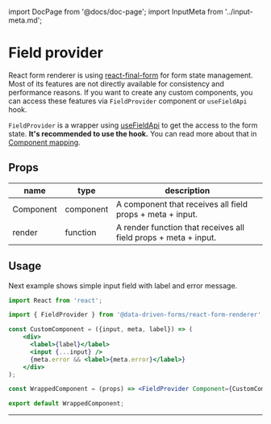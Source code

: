 import DocPage from '@docs/doc-page';
import InputMeta from '../input-meta.md';

<DocPage>

# Field provider

React form renderer is using [react-final-form](https://github.com/final-form/react-final-form) for form state management.
Most of its features are not directly available for consistency and performance reasons. If you want to create any custom
components, you can access these features via `FieldProvider` component or `useFieldApi` hook.

`FieldProvider` is a wrapper using [useFieldApi](/hooks/use-field-api) to get the access to the form state. **It's recommended to use the hook.** You can read more about that in [Component mapping](/mappers/custom-mapper).

## Props

|name|type|description|
|----|----|-----------|
|Component|component|A component that receives all field props + meta + input.|
|render|function|A render function that receives all field props + meta + input.|

## Usage

Next example shows simple input field with label and error message.

```jsx
import React from 'react';

import { FieldProvider } from '@data-driven-forms/react-form-renderer';

const CustomComponent = ({input, meta, label}) => (
    <div>
      <label>{label}</label>
      <input {...input} />
      {meta.error && <label>{meta.error}</label>}
    </div>
);

const WrappedComponent = (props) => <FieldProvider Component={CustomComponent} {...props} />;

export default WrappedComponent;
```

---

<InputMeta />

</DocPage>
